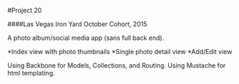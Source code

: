 #Project 20 

####Las Vegas Iron Yard October Cohort, 2015

A photo album/social media app (sans full back end).

*Index view with photo thumbnails
*Single photo detail view
*Add/Edit view

Using Backbone for Models, Collections, and Routing. 
Using Mustache for html templating. 

